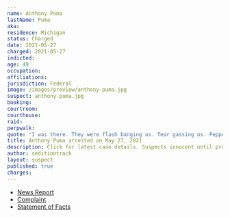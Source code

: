 ```yaml
---
name: Anthony Puma
lastName: Puma
aka:
residence: Michigan
status: Charged
date: 2021-05-27
charged: 2021-05-27
indicted:
age: 49
occupation:
affiliations:
jurisdiction: Federal
image: /images/preview/anthony-puma.jpg
suspect: anthony-puma.jpg
booking:
courtroom:
courthouse:
raid:
perpwalk:
quote: "I was there. They were flash banging us. Tear gassing us. Pepper spraying us. We were outside. Don't believe the NEWS. I have hours of video on my go pro."
title: Anthony Puma arrested on May 27, 2021
description: Click for latest case details. Suspects innocent until proven guilty.
author: seditiontrack
layout: suspect
published: true
charges:
---
```

- [News Report](https://www.detroitnews.com/story/news/local/michigan/2021/05/27/anthony-puma-charged-breaking-into-capitol-during-jan-6-riot/7467940002/)
- [Complaint](https://www.justice.gov/usao-dc/case-multi-defendant/file/1399286/download)
- [Statement of Facts](https://www.justice.gov/usao-dc/case-multi-defendant/file/1399291/download)

